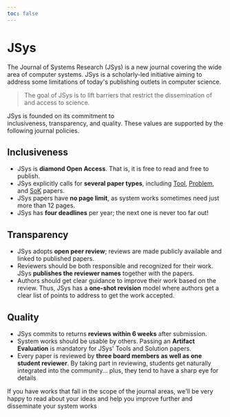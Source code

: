 ```yaml
---
toc: false
---
```


# JSys

The Journal of Systems Research (JSys) is a new journal covering the wide area of computer systems. JSys is a scholarly-led initiative aiming to address some limitations of today's publishing outlets in computer science.

> The goal of JSys is to lift barriers that restrict the dissemination of and access to science.

JSys is founded on its commitment to inclusiveness, transparency, and quality. These values are supported by the following journal policies.

<!-- ## 👐 Inclusiveness  -->
## <i class="fa-solid fa-hands-holding-circle"> </i> Inclusiveness

- JSys is **diamond Open Access**. That is, it is free to read and free to publish.
- JSys explicitly calls for **several paper types**, including [Tool](https://www.jsys.org/type_ToolBench/), [Problem](https://www.jsys.org/type_problem/), and [SoK](https://www.jsys.org/type_SoK/) papers.
- JSys papers have **no page limit**, as system works sometimes need just more than 12 pages.
- JSys has **four deadlines** per year; the next one is never too far out!

<!-- ## 🔍 Transparency  -->
## <i class="fa-solid fa-magnifying-glass"></i> Transparency

- JSys adopts **open peer review**; reviews are made publicly available and linked to published papers.
- Reviewers should be both responsible and recognized for their work. JSys **publishes the reviewer names** together with the papers.
- Authors should get clear guidance to improve their work based on the review. Thus, JSys has a **one-shot revision** model where authors get a clear list of points to address to get the work accepted.

<!-- ## 💎 Quality   -->
## <i class="fa-solid fa-gem"></i>  Quality

- JSys commits to returns **reviews within 6 weeks** after submission.
- System works should be usable by others. Passing an **Artifact Evaluation** is mandatory for JSys' Tools and Solution papers.
- Every paper is reviewed by **three board members as well as one student reviewer**. By taking part in reviewing, students get naturally integrated into the community... plus, they tend to have a sharp eye for details <i class="fa-solid fa-face-smile-wink"></i>

If you have works that fall in the scope of the journal areas, we'll be very happy to read about your ideas and help you improve further and disseminate your system works <i class="fa-solid fa-rocket"></i>

